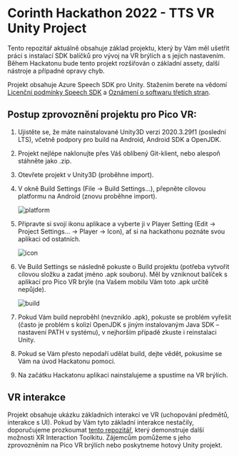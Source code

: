 # Corinth Hackathon 2022 - TTS VR Unity Project

Tento repozitář aktuálně obsahuje základ projektu, který by Vám měl ušetřit práci s instalací SDK balíčků pro vývoj na VR brýlích a s jejich nastavením.
Během Hackatonu bude tento projekt rozšiřován o základní assety, další nástroje a případné opravy chyb.

Projekt obsahuje Azure Speech SDK pro Unity. Stažením berete na vědomí [Licenční podmínky Speech SDK](https://aka.ms/csspeech/license201809) a [Oznámení o softwaru třetích stran](https://aka.ms/csspeech/carbontpn).

## Postup zprovoznění projektu pro Pico VR:
1. Ujistěte se, že máte nainstalované Unity3D verzi 2020.3.29f1 (poslední LTS), včetně podpory pro build na Android, Android SDK a OpenJDK.

2. Projekt nejlépe naklonujte přes Váš oblíbený Git-klient, nebo alespoň stáhněte jako .zip.

3. Otevřete projekt v Unity3D (proběhne import).

4. V okně Build Settings (File -> Build Settings...), přepněte cílovou platformu na Android (znovu proběhne import).  
   
   ![platform](https://user-images.githubusercontent.com/100353389/155550717-2de63b18-d469-45a8-a2f8-7f2cb2af1f13.png)

5. Připravte si svojí ikonu aplikace a vyberte ji v Player Setting (Edit -> Project Settings... -> Player -> Icon), ať si na hackathonu poznáte svou aplikaci od ostatních.  
   
   ![icon](https://user-images.githubusercontent.com/100353389/155550774-d73c6681-14cf-4ec4-9dc7-884e1ae7f97c.png)

6. Ve Build Settings se následně pokuste o Build projektu (potřeba vytvořit cílovou složku a zadat jméno .apk souboru). Měl by vzniknout balíček s aplikací pro Pico VR brýle (na Vašem mobilu Vám toto .apk určitě nepůjde).  
   
   ![build](https://user-images.githubusercontent.com/100353389/155550869-25508e93-5380-4660-b88f-04f7267da82a.png)

7. Pokud Vám build neproběhl (nevzniklo .apk), pokuste se problém vyřešit (často je problém s kolizí OpenJDK s jiným instalovaným Java SDK – nastavení PATH v systému), v nejhorším případě zkuste i reinstalaci Unity.

8. Pokud se Vám přesto nepodaří udělat build, dejte vědět, pokusíme se Vám na úvod Hackatonu pomoci.

9. Na začátku Hackatonu aplikaci nainstalujeme a spustíme na VR brýlích.

## VR interakce
Projekt obsahuje ukázku základních interakcí ve VR (uchopování předmětů, interakce s UI). Pokud by Vám tyto základní interakce nestačily, doporučujeme prozkoumat [tento repozitář](https://github.com/Unity-Technologies/XR-Interaction-Toolkit-Examples), který demonstruje další možnosti XR Interaction Toolkitu. Zájemcům pomůžeme s jeho zprovozněním na Pico VR brýlích nebo poskytneme hotový Unity projekt.

